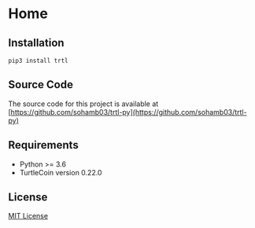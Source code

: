 # Home

## Installation

```text
pip3 install trtl
```

## Source Code

The source code for this project is available at [https://github.com/sohamb03/trtl-py](https://github.com/sohamb03/trtl-py)

## Requirements

* Python &gt;= 3.6 
* TurtleCoin version 0.22.0

## License

[MIT License](https://github.com/sohamb03/trtl-py/blob/master/LICENSE)
